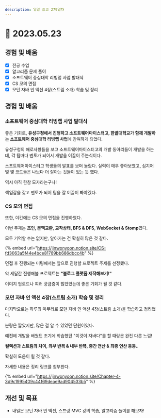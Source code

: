 ```yaml
---
description: 일일 회고 279일차
---
```


# 🙂 2023.05.23

## 경험 및 배움&#x20;

* [x] 전공 수업&#x20;
* [x] 알고리즘 문제 풀이&#x20;
* [x] 소프트웨어 중심대학 리빙랩 사업 발대식&#x20;
* [x] CS 모의 면접&#x20;
* [x] 모던 자바 인 액션 4장(스트림 소개) 학습 및 정리&#x20;

## 경험 및 배움&#x20;

### 소프트웨어 중심대학 리빙랩 사업 발대식&#x20;

좋은 기회로, **유성구청에서 진행하고 소프트웨어마이스터고, 한밭대학교가 함께 개발하는 소프트웨어 중심대학 리빙랩 사업**에 참여하게 되었다.

유성구청의 애로사항들을 보고 소프트웨어마이스터고의 개발 동아리들이 개발을 하는데, 각 팀마다 멘토가 되어서 개발을 이끌어 주는식이다.

소프트웨어마이스터고 학생들의 발표를 보며 놀랐다. 실력이 매우 좋아보였고, 심지어 몇 몇 코드들은 나보다 더 잘아는 것들이 있는 듯 했다.

역시 아직 한참 모자라는구나!

책임감을 갖고 멘토가 되어 팀을 잘 이끌어 봐야겠다.

### CS 모의 면접&#x20;

또한, 야간에는 CS 모의 면접을 진행하였다.

이번 주제는 **조인, 문맥교환, 교착상태, BFS & DFS, WebSocket & Stomp**였다.

모두 기억할 수는 없지만, 알아가는 건 확실히 많은 것 같다.

{% embed url="https://jinwonyoon.notion.site/CS-fd3063a5f44e4bce81769bb686dbcc4b" %}

면접 후 진행되는 미팅에서는 앞으로 진행할 프로젝트 주제를 선정했다.

약 세달간 진행해볼 프로젝트는 **"블로그 플랫폼 제작해보기!"**

이미지 업로드나 여러 궁금증이 많았었는데 좋은 기회가 될 것 같다.

### 모던 자바 인 액션 4장(스트림 소개) 학습 및 정리&#x20;

마지막으로는 하루의 마무리로 모던 자바 인 액션 4장(스트림 소개)을 학습하고 정리했다.

분량은 짧았지만, 많은 걸 알 수 있었던 단원이였다.

예전에 개발을 배웠던 초기에 학습했던 "이것이 자바다"를 할 때랑은 완전 다른 느낌!

**컬렉션과 스트림의 차이, 외부 반복 & 내부 반복, 중간 연산 & 최종 연산 등등..**

확실히 도움이 될 것 같다.

자세한 내용은 정리 링크를 첨부한다.

{% embed url="https://jinwonyoon.notion.site/Chapter-4-3d9c1995409c44f69deae9ad904533b5" %}

## 개선 및 목표&#x20;

* 내일은 모던 자바 인 액션, 스프링 MVC 강의 학습, 알고리즘 풀이를 해보자!&#x20;
